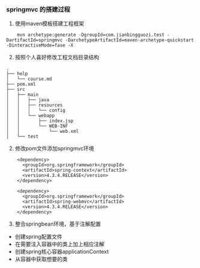 ### springmvc 的搭建过程
1. 使用maven模板搭建工程框架
```maven
    mvn archetype:generate -DgroupId=com.jianbingguozi.test -DartifactId=springmvc -DarchetypeArtifactId=maven-archetype-quickstart -DinteractiveMode=fase -X
```
2. 按照个人喜好修改工程文档目录结构
```
.
├── help
│   └── course.md
├── pom.xml
├── src
│   ├── main
│   │   ├── java
│   │   ├── resources
│   │   │   └── config
│   │   └── webapp
│   │       ├── index.jsp
│   │       └── WEB-INF
│   │           └── web.xml
│   └── test
```
2. 修改pom文件添加springmvc环境
```pom
    <dependency>
      <groupId>org.springframework</groupId>
      <artifactId>spring-context</artifactId>
      <version>4.3.4.RELEASE</version>
    </dependency>

    <dependency>
      <groupId>org.springframework</groupId>
      <artifactId>spring-webmvc</artifactId>
      <version>4.3.4.RELEASE</version>
    </dependency>
```
3. 整合springbean环境，基于注解配置

- 创建spring配置文件
- 在需要注入容器中的类上加上相应注解
- 创建spring核心容器applicationContext
- 从容器中获取想要的类